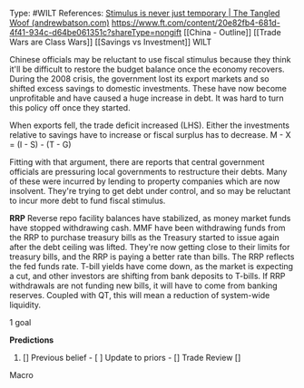 Type: #WILT 
References: [Stimulus is never just temporary | The Tangled Woof (andrewbatson.com)](https://andrewbatson.com/2023/08/08/stimulus-is-never-just-temporary/)
https://www.ft.com/content/20e82fb4-681d-4f41-934c-d64be061351c?shareType=nongift
[[China - Outline]]
[[Trade Wars are Class Wars]]
[[Savings vs Investment]]
WILT

Chinese officials may be reluctant to use fiscal stimulus because they think it'll be difficult to restore the budget balance once the economy recovers. During the 2008 crisis, the government lost its export markets and so shifted excess savings to domestic investments. These have now become unprofitable and have caused a huge increase in debt. It was hard to turn this policy off once they started. 

When exports fell, the trade deficit increased (LHS). Either the investments relative to savings have to increase or fiscal surplus has to decrease. 
M - X = (I - S) - (T - G)

Fitting with that argument, there are reports that central government officials are pressuring local governments to restructure their debts. Many of these were incurred by lending to property companies which are now insolvent. They're trying to get debt under control, and so may be reluctant to incur more debt to fund fiscal stimulus. 

**RRP**
Reverse repo facility balances have stabilized, as money market funds have stopped withdrawing cash. MMF have been withdrawing funds from the RRP to purchase treasury bills as the Treasury started to issue again after the debt ceiling was lifted. They're now getting close to their limits for treasury bills, and the RRP is paying a better rate than bills. The RRP reflects the fed funds rate. T-bill yields have come down, as the market is expecting a cut, and other investors are shifting from bank deposits to T-bills. If RRP withdrawals are not funding new bills, it will have to come from banking reserves. Coupled with QT, this will mean a reduction of system-wide liquidity. 


1 goal


**Predictions**

1) []
Previous belief - 
[ ]
Update to priors - 
[]
Trade Review
[]





Macro
